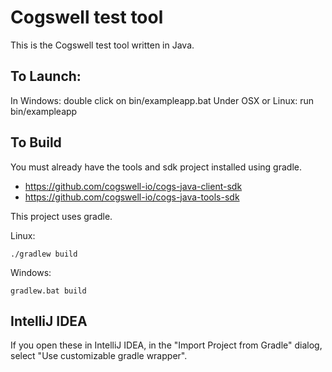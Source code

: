 # Cogswell test tool
This is the Cogswell test tool written in Java.

## To Launch:
  In Windows: double click on bin/exampleapp.bat
  Under OSX or Linux: run bin/exampleapp

## To Build
You must already have the tools and sdk project installed using gradle.
* https://github.com/cogswell-io/cogs-java-client-sdk
* https://github.com/cogswell-io/cogs-java-tools-sdk

This project uses gradle.

Linux:
```
./gradlew build
```

Windows:
```
gradlew.bat build
```

## IntelliJ IDEA

If you open these in IntelliJ IDEA, in the "Import Project from Gradle" dialog, select "Use customizable gradle wrapper".
